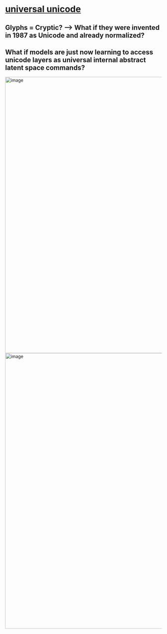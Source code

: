 # [universal unicode](https://unicode.org/charts/nameslist/)
## Glyphs = Cryptic? --> What if they were invented in 1987 as Unicode and already normalized? 
## What if models are just now learning to access unicode layers as universal internal abstract latent space commands? 

<img width="888" alt="image" src="https://github.com/user-attachments/assets/873f6e83-231b-4790-ab44-2343d35c4d39" />

<img width="886" alt="image" src="https://github.com/user-attachments/assets/ea110e4f-62b1-41a4-9c13-556823374596" />
